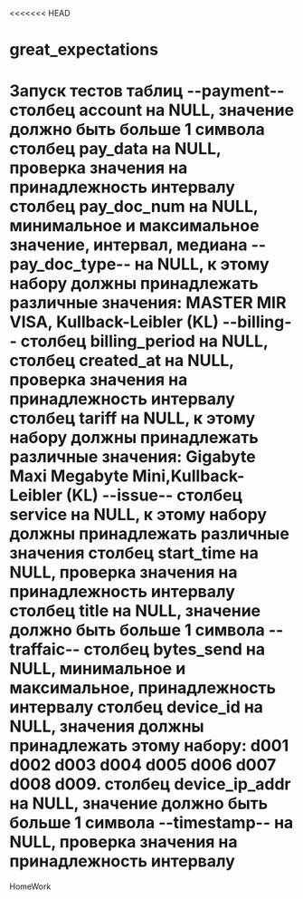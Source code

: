 <<<<<<< HEAD
# great_expectations
Запуск тестов таблиц
--payment--
столбец account 
на NULL, значение должно быть больше 1 символа
столбец pay_data
на NULL, проверка значения на принадлежность интервалу
столбец pay_doc_num
на NULL, минимальное и максимальное значение, интервал, медиана
--pay_doc_type--
на NULL, к этому набору должны принадлежать различные значения: MASTER MIR VISA, Kullback-Leibler (KL)
--billing--
столбец billing_period 
на NULL,
столбец created_at
на NULL, проверка значения на принадлежность интервалу
столбец tariff
на NULL, к этому набору должны принадлежать различные значения: Gigabyte Maxi Megabyte Mini,Kullback-Leibler (KL)
--issue--
столбец service
на NULL, к этому набору должны принадлежать различные значения
столбец start_time
на NULL, проверка значения на принадлежность интервалу 
столбец title
на NULL, значение должно быть больше 1 символа
--traffaic--
столбец bytes_send 
на NULL, минимальное и максимальное, принадлежность интервалу
столбец device_id
на NULL, значения должны принадлежать этому набору: d001 d002 d003 d004 d005 d006 d007 d008 d009.
столбец device_ip_addr
на NULL, значение должно быть больше 1 символа
--timestamp--
на NULL, проверка значения на принадлежность интервалу
=======
HomeWork

